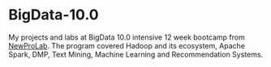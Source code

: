 # BigData-10.0
My projects and labs at BigData 10.0 intensive 12 week bootcamp from [NewProLab](https://newprolab.com). The program covered Hadoop and its ecosystem, Apache Spark, DMP, Text Mining, Machine Learning and Recommendation Systems.
